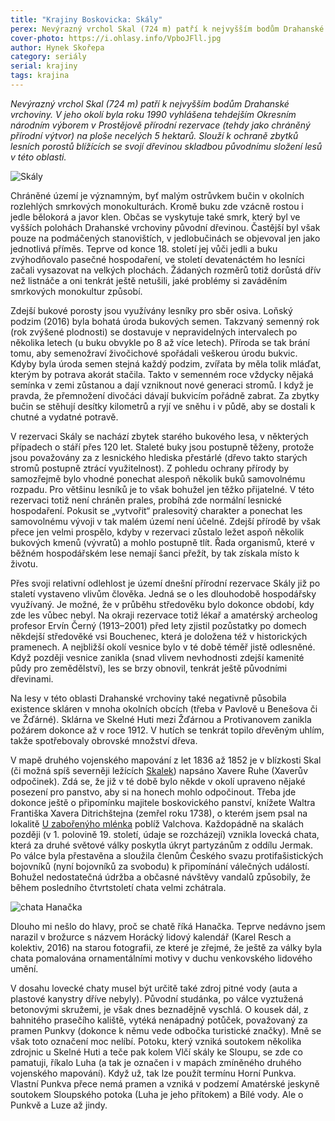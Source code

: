 ```yaml
---
title: "Krajiny Boskovicka: Skály"
perex: Nevýrazný vrchol Skal (724 m) patří k nejvyšším bodům Drahanské vrchoviny. V jeho okolí byla roku 1990 vyhlášena tehdejším Okresním národním výborem v Prostějově přírodní rezervace (tehdy jako chráněný přírodní výtvor) na ploše necelých 5 hektarů.
cover-photo: https://i.ohlasy.info/VpboJFll.jpg
author: Hynek Skořepa
category: seriály
serial: krajiny
tags: krajina
---
```


*Nevýrazný vrchol Skal (724 m) patří k nejvyšším bodům Drahanské vrchoviny. V jeho okolí byla roku 1990 vyhlášena tehdejším Okresním národním výborem v Prostějově přírodní rezervace (tehdy jako chráněný přírodní výtvor) na ploše necelých 5 hektarů. Slouží k ochraně zbytků lesních porostů blížících se svojí dřevinou skladbou původnímu složení lesů v této oblasti.*

<img src="https://i.ohlasy.info/VpboJFl.jpg" alt="Skály" class="img-responsive img-popup" data-author="Hynek Skořepa">

Chráněné území je významným, byť malým ostrůvkem bučin v okolních rozlehlých smrkových monokulturách. Kromě buku zde vzácně rostou i jedle bělokorá a javor klen. Občas se vyskytuje také smrk, který byl ve vyšších polohách Drahanské vrchoviny původní dřevinou. Častější byl však pouze na podmáčených stanovištích, v jedlobučinách se objevoval jen jako jednotlivá příměs. Teprve od konce 18. století jej vůči jedli a buku zvýhodňovalo pasečné hospodaření, ve století devatenáctém ho lesníci začali vysazovat na velkých plochách. Žádaných rozměrů totiž dorůstá dřív než listnáče a oni tenkrát ještě netušili, jaké problémy si zaváděním smrkových monokultur způsobí.

Zdejší bukové porosty jsou využívány lesníky pro sběr osiva. Loňský podzim (2016) byla bohatá úroda bukových semen. Takzvaný semenný rok (rok zvýšené plodnosti) se dostavuje v nepravidelných intervalech po několika letech (u buku obvykle po 8 až více letech). Příroda se tak brání tomu, aby semenožraví živočichové spořádali veškerou úrodu bukvic. Kdyby byla úroda semen stejná každý podzim, zvířata by měla tolik mláďat, kterým by potrava akorát stačila. Takto v semenném roce vždycky nějaká semínka v zemi zůstanou a dají vzniknout nové generaci stromů. I když je pravda, že přemnožení divočáci dávají bukvicím pořádně zabrat. Za zbytky bučin se stěhují desítky kilometrů a ryjí ve sněhu i v půdě, aby se dostali k chutné a vydatné potravě.

V rezervaci Skály se nachází zbytek starého bukového lesa, v některých případech o stáří přes 120 let. Staleté buky jsou postupně těženy, protože jsou považovány za z lesnického hlediska přestárlé (dřevo takto starých stromů postupně ztrácí využitelnost). Z pohledu ochrany přírody by samozřejmě bylo vhodné ponechat alespoň několik buků samovolnému rozpadu. Pro většinu lesníků je to však bohužel jen těžko přijatelné. V této rezervaci totiž není chráněn prales, probíhá zde normální lesnické hospodaření. Pokusit se „vytvořit“ pralesovitý charakter a ponechat les samovolnému vývoji v tak malém území není účelné. Zdejší přírodě by však přece jen velmi prospělo, kdyby v rezervaci zůstalo ležet aspoň několik bukových kmenů (vývratů) a mohlo postupně tlít. Řada organismů, které v běžném hospodářském lese nemají šanci přežít, by tak získala místo k životu.

Přes svoji relativní odlehlost je území dnešní přírodní rezervace Skály již po staletí vystaveno vlivům člověka. Jedná se o les dlouhodobě hospodářsky využívaný. Je možné, že v průběhu středověku bylo dokonce období, kdy zde les vůbec nebyl. Na okraji rezervace totiž lékař a amatérský archeolog profesor Ervín Černý (1913–2001) před lety zjistil pozůstatky po domech někdejší středověké vsi Bouchenec, která je doložena též v historických pramenech. A nejbližší okolí vesnice bylo v té době téměř jistě odlesněné. Když později vesnice zanikla (snad vlivem nevhodnosti zdejší kamenité půdy pro zemědělství), les se brzy obnovil, tenkrát ještě původními dřevinami.

Na lesy v této oblasti Drahanské vrchoviny také negativně působila existence skláren v mnoha okolních obcích (třeba v Pavlově u Benešova či ve Žďárné). Sklárna ve Skelné Huti mezi Žďárnou a Protivanovem zanikla požárem dokonce až v roce 1912. V hutích se tenkrát topilo dřevěným uhlím, takže spotřebovaly obrovské množství dřeva.

V mapě druhého vojenského mapování z let 1836 až 1852 je v blízkosti Skal (či možná spíš severněji ležících [Skalek](http://www.ohlasy.info/clanky/2016/07/skalky.html)) napsáno Xavere Ruhe (Xaverův odpočinek). Zdá se, že již v té době bylo někde v okolí upraveno nějaké posezení pro panstvo, aby si na honech mohlo odpočinout. Třeba jde dokonce ještě o připomínku majitele boskovického panství, knížete Waltra Františka Xavera Ditrichštejna (zemřel roku 1738), o kterém jsem psal na lokalitě [U zabořenýho mlénka](http://www.ohlasy.info/clanky/2015/12/zaboreny-mlenek.html) poblíž Valchova. Každopádně na skalách později (v 1. polovině 19. století, údaje se rozcházejí) vznikla lovecká chata, která za druhé světové války poskytla úkryt partyzánům z oddílu Jermak. Po válce byla přestavěna a sloužila členům Českého svazu protifašistických bojovníků (nyní bojovníků za svobodu) k připomínání válečných událostí. Bohužel nedostatečná údržba a občasné návštěvy vandalů způsobily, že během posledního čtvrtstoletí chata velmi zchátrala.

<img src="https://i.ohlasy.info/uQe5aUM.jpg" alt="chata Hanačka" class="img-responsive img-popup" data-author="archiv Hynka Skořepy">

Dlouho mi nešlo do hlavy, proč se chatě říká Hanačka. Teprve nedávno jsem narazil v brožurce s názvem Horácký lidový kalendář (Karel Resch a kolektiv, 2016) na starou fotografii, ze které je zřejmé, že ještě za války byla chata pomalována ornamentálními motivy v duchu venkovského lidového umění.

V dosahu lovecké chaty musel být určitě také zdroj pitné vody (auta a plastové kanystry dříve nebyly). Původní studánka, po válce vyztužená betonovými skružemi, je však dnes beznadějně vyschlá. O kousek dál, z bahnitého prasečího kaliště, vytéká nenápadný potůček, považovaný za pramen Punkvy (dokonce k němu vede odbočka turistické značky). Mně se však toto označení moc nelíbí. Potoku, který vzniká soutokem několika zdrojnic u Skelné Huti a teče pak kolem Vlčí skály ke Sloupu, se zde co pamatuji, říkalo Luha (a tak je označen i v mapách zmíněného druhého vojenského mapování). Když už, tak lze použít termínu Horní Punkva. Vlastní Punkva přece nemá pramen a vzniká v podzemí Amatérské jeskyně soutokem Sloupského potoka (Luha je jeho přítokem) a Bílé vody. Ale o Punkvě a Luze až jindy.
